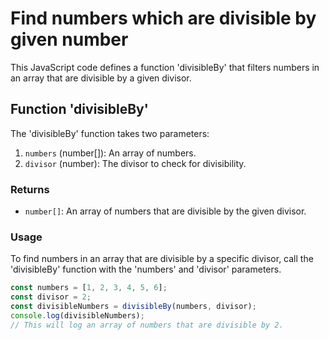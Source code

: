 # Find numbers which are divisible by given number

This JavaScript code defines a function 'divisibleBy' that filters numbers in an array that are divisible by a given divisor.

## Function 'divisibleBy'

The 'divisibleBy' function takes two parameters:

1. `numbers` (number[]): An array of numbers.
2. `divisor` (number): The divisor to check for divisibility.

### Returns

- `number[]`: An array of numbers that are divisible by the given divisor.

### Usage

To find numbers in an array that are divisible by a specific divisor, call the 'divisibleBy' function with the 'numbers' and 'divisor' parameters.

```javascript
const numbers = [1, 2, 3, 4, 5, 6];
const divisor = 2;
const divisibleNumbers = divisibleBy(numbers, divisor);
console.log(divisibleNumbers);
// This will log an array of numbers that are divisible by 2.
